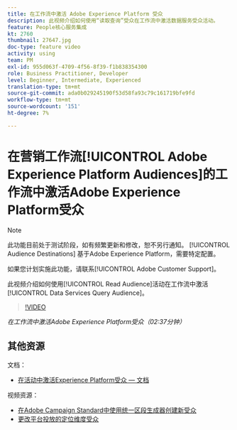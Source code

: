 ```yaml
---
title: 在工作流中激活 Adobe Experience Platform 受众
description: 此视频介绍如何使用“读取查询”受众在工作流中激活数据服务受众活动。
feature: People核心服务集成
kt: 2760
thumbnail: 27647.jpg
doc-type: feature video
activity: using
team: PM
exl-id: 955d063f-4709-4f56-8f39-f1b838354300
role: Business Practitioner, Developer
level: Beginner, Intermediate, Experienced
translation-type: tm+mt
source-git-commit: ada0b029245190f53d58fa93c79c161719bfe9fd
workflow-type: tm+mt
source-wordcount: '151'
ht-degree: 7%

---
```


# 在营销工作流[!UICONTROL Adobe Experience Platform Audiences]的工作流中激活Adobe Experience Platform受众

>[!NOTE]
>
>此功能目前处于测试阶段，如有频繁更新和修改，恕不另行通知。 [!UICONTROL Audience Destinations] 基于Adobe Experience Platform，需要特定配置。
>
>如果您计划实施此功能，请联系[!UICONTROL Adobe Customer Support]。

此视频介绍如何使用[!UICONTROL Read Audience]活动在工作流中激活[!UICONTROL Data Services Query Audience]。

>[!VIDEO](https://video.tv.adobe.com/v/27647?quality=12)

*在工作流中激活Adobe Experience Platform受众（02:37分钟）*

## 其他资源

文档：

* [在活动中激活Experience Platform受众 — 文档](https://docs.adobe.com/content/help/en/campaign-standard/using/profiles-and-audiences/working-with-adobe-experience-platform/aep-about-audience-destinations-service.html)

视频资源：

* [在Adobe Campaign Standard中使用统一区段生成器创建新受众](/help/profiles-and-audiences/audience-destinations/creating-audiences-using-segment-builder.md)
* [更改平台投放的定位维度受众](/help/profiles-and-audiences/audience-destinations/changing-targeting-dimension.md)
